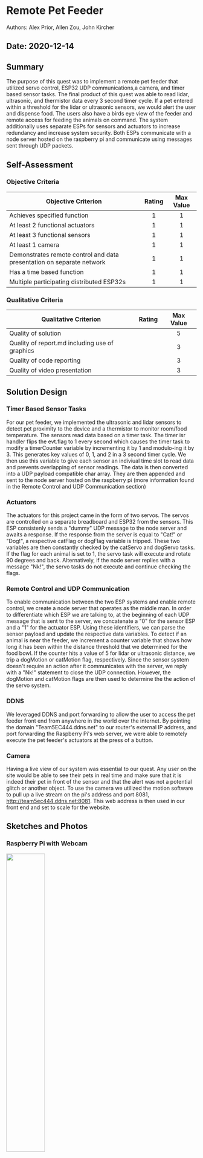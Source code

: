 # Remote Pet Feeder
Authors: Alex Prior, Allen Zou, John Kircher

Date: 2020-12-14
-----

## Summary
The purpose of this quest was to implement a remote pet feeder that utilized servo control, ESP32 UDP communications,a camera, and timer based sensor tasks. The final product of this quest was able to read lidar, ultrasonic, and thermistor data every 3 second timer cycle. If a pet entered within a threshold for the lidar or ultrasonic sensors, we would alert the user and dispense food. The users also have a birds eye view of the feeder and remote access for feeding the animals on command. The system additionally uses separate ESPs for sensors and actuators to increase redundancy and increase system security. Both ESPs communicate with a node server hosted on the raspberry pi and communicate using messages sent through UDP packets.

## Self-Assessment

### Objective Criteria

| Objective Criterion | Rating | Max Value  | 
|---------------------------------------------|:-----------:|:---------:|
| Achieves specified function | 1 |  1     | 
| At least 2 functional actuators | 1 |  1     | 
| At least 3 functional sensors | 1 |  1     | 
| At least 1 camera | 1 |  1     | 
| Demonstrates remote control and data presentation on separate network | 1 |  1     | 
| Has a time based function | 1 |  1     | 
| Multiple participating distributed ESP32s | 1 |  1     | 


### Qualitative Criteria

| Qualitative Criterion | Rating | Max Value  | 
|---------------------------------------------|:-----------:|:---------:|
| Quality of solution |  |  5     | 
| Quality of report.md including use of graphics |  |  3     | 
| Quality of code reporting |  |  3     | 
| Quality of video presentation |  |  3     | 


## Solution Design
### Timer Based Sensor Tasks
For our pet feeder, we implemented the ultrasonic and lidar sensors to detect pet proximity to the device and a thermistor to monitor room/food temperature. The sensors read data based on a timer task. The timer isr handler flips the evt.flag to 1 every second which causes the timer task to modify a timerCounter variable by incrementing it by 1 and modulo-ing it by 3. This generates key values of 0, 1, and 2 in a 3 second timer cycle. We then use this variable to give each sensor an indiviual time slot to read data and prevents overlapping of sensor readings. The data is then converted into a UDP payload compatible char array. They are then appended and sent to the node server hosted on the raspberry pi (more information found in the Remote Control and UDP Communication section)

### Actuators
The actuators for this project came in the form of two servos. The servos are controlled on a separate breadboard and ESP32 from the sensors. This ESP consistenly sends a "dummy" UDP message to the node server and awaits a response. If the response from the server is equal to "Cat!" or "Dog!", a respective catFlag or dogFlag variable is tripped. These two variables are then constantly checked by the catServo and dogServo tasks. If the flag for each animal is set to 1, the servo task will execute and rotate 90 degrees and back. Alternatively, if the node server replies with a message "Nk!", the servo tasks do not execute and continue checking the flags.

### Remote Control and UDP Communication
To enable communication between the two ESP systems and enable remote control, we create a node server that operates as the middle man. In order to differentiate which ESP we are talking to, at the beginning of each UDP message that is sent to the server, we concatenate a "0" for the sensor ESP and a "1" for the actuator ESP. Using these identifiers, we can parse the sensor payload and update the respective data variables. To detect if an animal is near the feeder, we increment a counter variable that shows how long it has been within the distance threshold that we determined for the food bowl. If the counter hits a value of 5 for lidar or ultrasonic distance, we trip a dogMotion or catMotion flag, respectively. Since the sensor system doesn't require an action after it communicates with the server, we reply with a "Nk!" statement to close the UDP connection. However, the dogMotion and catMotion flags are then used to determine the the action of the servo system.

### DDNS
We leveraged DDNS and port forwarding to allow the user to access the pet feeder front end from anywhere in the world over the internet. By pointing the domain "Team5EC444.ddns.net" to our router's external IP address, and port forwarding the Raspberry Pi's web server, we were able to remotely execute the pet feeder's actuators at the press of a button.

### Camera
Having a live view of our system was essential to our quest. Any user on the site would be able to see their pets in real time and make sure that it is indeed their pet in front of the sensor and that the alert was not a potential glitch or another object. To use the camera we utilized the motion software to pull up a live stream on the pi's address and port 8081, http://team5ec444.ddns.net:8081. This web address is then used in our front end and set to scale for the website. 





## Sketches and Photos
### Raspberry Pi with Webcam
<img src="./images/image2.jpeg" width="45%" />

### Close-up of Raspberry Pi with Webcam
<img src="./images/image3.jpeg" width="45%" />

### Diagram of UDP Communication:
<img src="./images/image4.jpeg" width="45%" />

### Our cat waiting for some food:
<img src="./images/image5.jpeg" width="45%" />

### Close-up of LIDAR, Ultrasonic, Thermistor, and Actuators:
<img src="./images/image6.jpeg" width="45%" />

### Rear/Side View of the Pet Feeder:
<img src="./images/image7.jpeg" width="45%" />

### Front View of the Pet Feeder:
<img src="./images/image8.jpeg" width="45%" />

### Close-up View of the Pet Feeder:
<img src="./images/image9.jpeg" width="45%" />


## Supporting Artifacts
- [Link to video demo](). Not to exceed 120s


## Modules, Tools, Source Used Including Attribution
DDNS, Pi-Webcam, ADC, Ultrasonic sensor, LIDAR sensor, thermistor, actuators, ESP timer

## References
DDNS: https://en.wikipedia.org/wiki/Dynamic_DNS

Pi-Webcam: https://www.raspberrypi.org/products/camera-module-v2/?resellerType=home

ADC Example Code: https://github.com/espressif/esp-idf/tree/39f090a4f1dee4e325f8109d880bf3627034d839/examples/peripherals/adc

Ultrasonic Data Sheet: https://www.maxbotix.com/documents/HRLV-MaxSonar-EZ_Datasheet.pdf

Lidar Data Sheet: http://static.garmin.com/pumac/LIDAR-Lite%20LED%20v4%20Instructions_EN-US.pdf

Timer Design Pattern Brief: http://whizzer.bu.edu/briefs/design-patterns/dp-timer

